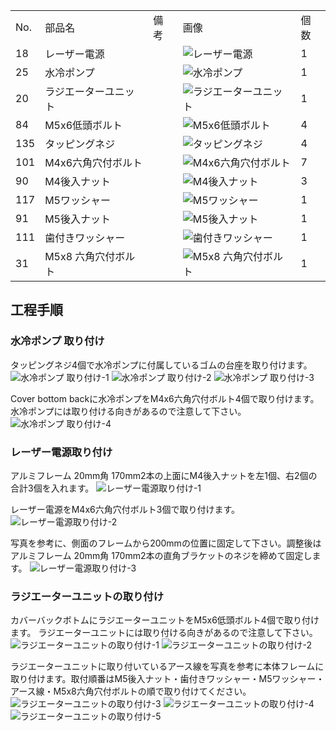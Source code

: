 <table class="packing-list">
    <tbody>
        <tr>
            <td>No.</td>
            <td>部品名</td>
            <td>備考</td>
            <td class="packing-img">画像</td>
            <td>個数</td>
        </tr>
        <tr>
            <td>18</td>
            <td>レーザー電源</td>
            <td></td>
            <td><img src="./images/packing/018.jpg" alt="レーザー電源"></td>
            <td>1</td>
        </tr>
        <tr>
            <td>25</td>
            <td>水冷ポンプ</td>
            <td></td>
            <td><img src="./images/packing/025.jpg" alt="水冷ポンプ"></td>
            <td>1</td>
        </tr>
        <tr>
            <td>20</td>
            <td>ラジエーターユニット</td>
            <td></td>
            <td><img src="./images/packing/020.jpg" alt="ラジエーターユニット"></td>
            <td>1</td>
        </tr>
        <tr>
            <td>84</td>
            <td>M5x6低頭ボルト</td>
            <td></td>
            <td><img src="./images/packing/084.jpg" alt="M5x6低頭ボルト"></td>
            <td>4</td>
        </tr>
        <tr>
            <td>135</td>
            <td>タッピングネジ</td>
            <td></td>
            <td><img src="./images/packing/135.jpg" alt="タッピングネジ"></td>
            <td>4</td>
        </tr>
        <tr>
            <td>101</td>
            <td>M4x6六角穴付ボルト</td>
            <td></td>
            <td><img src="./images/packing/101.jpg" alt="M4x6六角穴付ボルト"></td>
            <td>7</td>
        </tr>
        <tr>
            <td>90</td>
            <td>M4後入ナット</td>
            <td></td>
            <td><img src="./images/packing/090.jpg" alt="M4後入ナット"></td>
            <td>3</td>
        </tr>
        <tr>
            <td>117</td>
            <td>M5ワッシャー</td>
            <td></td>
            <td><img src="./images/packing/117.jpg" alt="M5ワッシャー"></td>
            <td>1</td>
        </tr>
        <tr>
            <td>91</td>
            <td>M5後入ナット</td>
            <td></td>
            <td><img src="./images/packing/091.jpg" alt="M5後入ナット"></td>
            <td>1</td>
        </tr>
        <tr>
            <td>111</td>
            <td>歯付きワッシャー</td>
            <td></td>
            <td><img src="./images/packing/111.jpg" alt="歯付きワッシャー"></td>
            <td>1</td>
        </tr>
        <tr>
            <td>31</td>
            <td>M5x8 六角穴付ボルト</td>
            <td></td>
            <td><img src="./images/packing/031.jpg" alt="M5x8 六角穴付ボルト"></td>
            <td>1</td>
        </tr>
    </tbody>
</table>

## 工程手順

### 水冷ポンプ 取り付け
タッピングネジ4個で水冷ポンプに付属しているゴムの台座を取り付けます。
<img src="./images/12/001.jpg" alt="水冷ポンプ 取り付け-1">
<img src="./images/12/002.jpg" alt="水冷ポンプ 取り付け-2">
<img src="./images/12/003.jpg" alt="水冷ポンプ 取り付け-3">

Cover bottom backに水冷ポンプをM4x6六角穴付ボルト4個で取り付けます。
水冷ポンプには取り付ける向きがあるので注意して下さい。
<img src="./images/12/004.jpg" alt="水冷ポンプ 取り付け-4">

### レーザー電源取り付け
アルミフレーム 20mm角 170mm2本の上面にM4後入ナットを左1個、右2個の合計3個を入れます。
<img src="./images/12/005.jpg" alt="レーザー電源取り付け-1">

レーザー電源をM4x6六角穴付ボルト3個で取り付けます。
<img src="./images/12/006.jpg" alt="レーザー電源取り付け-2">

写真を参考に、側面のフレームから200mmの位置に固定して下さい。調整後はアルミフレーム 20mm角 170mm2本の直角ブラケットのネジを締めて固定します。
<img src="./images/12/007.jpg" alt="レーザー電源取り付け-3">

### ラジエーターユニットの取り付け
カバーバックボトムにラジエーターユニットをM5x6低頭ボルト4個で取り付けます。
ラジエーターユニットには取り付ける向きがあるので注意して下さい。
<img src="./images/12/008.jpg" alt="ラジエーターユニットの取り付け-1">
<img src="./images/12/009.jpg" alt="ラジエーターユニットの取り付け-2">

ラジエーターユニットに取り付いているアース線を写真を参考に本体フレームに取り付けます。取付順番はM5後入ナット・歯付きワッシャー・M5ワッシャー・アース線・M5x8六角穴付ボルトの順で取り付けてください。
<img src="./images/12/010.jpg" alt="ラジエーターユニットの取り付け-3">
<img src="./images/12/011.jpg" alt="ラジエーターユニットの取り付け-4">
<img src="./images/12/012.jpg" alt="ラジエーターユニットの取り付け-5">